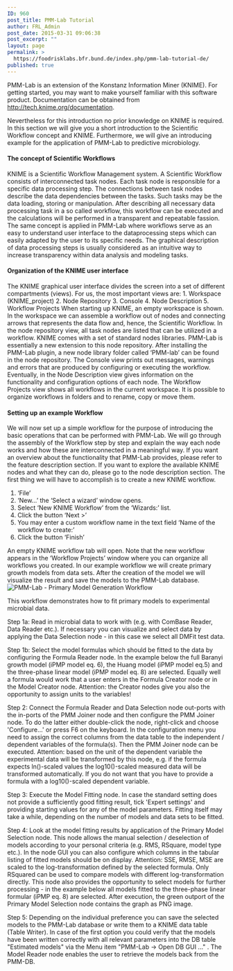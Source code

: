 ```yaml
---
ID: 960
post_title: PMM-Lab Tutorial
author: FRL_Admin
post_date: 2015-03-31 09:06:38
post_excerpt: ""
layout: page
permalink: >
  https://foodrisklabs.bfr.bund.de/index.php/pmm-lab-tutorial-de/
published: true
---
```

PMM-Lab is an extension of the Konstanz Information Miner (KNIME). For getting started, you may want to make yourself familiar with this software product. Documentation can be obtained from <a href="http://tech.knime.org/documentation" rel="nofollow">http://tech.knime.org/documentation</a>.

Nevertheless for this introduction no prior knowledge on KNIME is required. In this section we will give you a short introduction to the Scientific Workflow concept and KNIME. Furthermore, we will give an introducing example for the application of PMM-Lab to predictive microbiology.
<h4 id="the-concept-of-scientific-workflows">The concept of Scientific Workflows</h4>
KNIME is a Scientific Workflow Management system. A Scientific Workflow consists of interconnected task nodes. Each task node is responsible for a specific data processing step. The connections between task nodes describe the data dependencies between the tasks. Such tasks may be the data loading, storing or manipulation. After describing all necessary data processing task in a so called workflow, this workflow can be executed and the calculations will be performed in a transparent and repeatable fassion. The same concept is applied in PMM-Lab where workflows serve as an easy to understand user interface to the dataprocessing steps which can easily adapted by the user to its specific needs. The graphical description of data processing steps is usually considered as an intuitive way to increase transparency within data analysis and modeling tasks.
<h4 id="organization-of-the-knime-user-interface">Organization of the KNIME user interface</h4>
The KNIME graphical user interface divides the screen into a set of different compartments (views). For us, the most important views are:
1. Workspace (KNIME_project)
2. Node Repository
3. Console
4. Node Description
5. Workflow Projects
When starting up KNIME, an empty workspace is shown. In the workspace we can assemble a workflow out of nodes and connecting arrows that represents the data flow and, hence, the Scientific Workflow. In the node repository view, all task nodes are listed that can be utilized in a workflow. KNIME comes with a set of standard nodes libraries. PMM-Lab is essentially a new extension to this node repository. After installing the PMM-Lab plugin, a new node library folder called ‘PMM-lab’ can be found in the node repository. The Console view prints out messages, warnings and errors that are produced by configuring or executing the workflow. Eventually, in the Node Description view gives information on the functionality and configuration options of each node. The Workflow Projects view shows all workflows in the current workspace. It is possible to organize workflows in folders and to rename, copy or move them.
<h4 id="setting-up-an-example-workflow">Setting up an example Workflow</h4>
We will now set up a simple workflow for the purpose of introducing the basic operations that can be performed with PMM-Lab. We will go through the assembly of the Workflow step by step and explain the way each node works and how these are interconnected in a meaningful way. If you want an overview about the functionality that PMM-Lab provides, please refer to the feature description section. If you want to explore the available KNIME nodes and what they can do, please go to the node description section. The first thing we will have to accomplish is to create a new KNIME workflow.
<ol>
	<li>‘File’</li>
	<li>‘New…’ the ‘Select a wizard’ window opens.</li>
	<li>Select ‘New KNIME Workflow’ from the ‘Wizards:’ list.</li>
	<li>Click the button ‘Next &gt;’</li>
	<li>You may enter a custom workflow name in the text field ‘Name of the workflow to create:’</li>
	<li>Click the button ‘Finish’</li>
</ol>
An empty KNIME workflow tab will open. Note that the new workflow appears in the ‘Workflow Projects’ window where you can organize all workflows you created. In our example workflow we will create primary growth models from data sets. After the creation of the model we will visualize the result and save the models to the PMM-Lab database.

<img src="https://sourceforge.net/p/pmmlab/wiki/Tutorial/attachment/PMM-Lab%20-%20Primary%20Model%20Generation%20Workflow.png" alt="PMM-Lab - Primary Model Generation Workflow" />

This workflow demonstrates how to fit primary models to experimental microbial data.

Step 1a: Read in microbial data to work with (e.g. with ComBase Reader, Data Reader etc.). If necessary you can visualize and select data by applying the Data Selection node - in this case we select all DMFit test data.

Step 1b: Select the model formulas which should be fitted to the data by configuring the Formula Reader node. In the example below the full Baranyi growth model (iPMP model eq. 6), the Huang model (iPMP model eq.5) and the three-phase linear model (iPMP model eq. 8) are selected. Equally well a formula would work that a user enters in the Formula Creator node or in the Model Creator node. Attention: the Creator nodes give you also the opportunity to assign units to the variables!

Step 2: Connect the Formula Reader and Data Selection node out-ports with the in-ports of the PMM Joiner node and then configure the PMM Joiner node. To do the latter either double-click the node, right-click and choose 'Configure...' or press F6 on the keyboard. In the configuration menu you need to assign the correct columns from the data table to the independent / dependent variables of the formula(s). Then the PMM Joiner node can be executed. Attention: based on the unit of the dependent variable the experimental data will be transformed by this node, e.g. if the formula expects ln()-scaled values the log10()-scaled measured data will be transformed automatically. If you do not want that you have to provide a formula with a log10()-scaled dependent variable.

Step 3: Execute the Model Fitting node. In case the standard setting does not provide a sufficiently good fitting result, tick 'Expert settings' and providing starting values for any of the model parameters. Fitting itself may take a while, depending on the number of models and data sets to be fitted.

Step 4: Look at the model fitting results by application of the Primary Model Selection node. This node allows the manual selection / deselection of models according to your personal criteria (e.g. RMS, RSquare, model type etc.). In the node GUI you can also configure which columns in the tabular listing of fitted models should be on display. Attention: SSE, RMSE, MSE are scaled to the log-transformation defined by the selected formula. Only RSquared can be used to compare models with different log-transformation directly. This node also provides the opportunity to select models for further processing - in the example below all models fitted to the three-phase linear formular (iPMP eq. 8) are selected. After execution, the green outport of the Primary Model Selection node contains the graph as PNG image.

Step 5: Depending on the individual preference you can save the selected models to the PMM-Lab database or write them to a KNIME data table (Table Writer). In case of the first option you could verify that the models have been written correctly with all relevant parameters into the DB table "Estimated models" via the Menu item "PMM-Lab -&gt; Open DB GUI ..." . The Model Reader node enables the user to retrieve the models back from the PMM-DB.